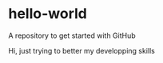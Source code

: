 # hello-world
A repository to get started with GitHub

Hi, just trying to better my developping skills

